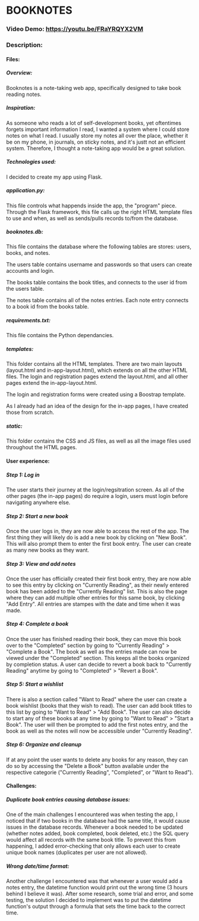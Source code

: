 # BOOKNOTES
### Video Demo:  <https://youtu.be/FRaYRQYX2VM>
### Description:

#### **Files:**
##### **Overview:**

 Booknotes is a note-taking web app, specifically designed to take book reading notes.

##### **Inspiration:**

 As someone who reads a lot of self-development books, yet oftentimes forgets important information I read, I wanted a system where I could store notes on what I read. I usually store my notes all over the place, whether it be on my phone, in journals, on sticky notes, and it's justt not an efficient system. Therefore, I thought a note-taking app would be a great solution.

 ##### **Technologies used:**

 I decided to create my app using Flask.

##### **application.py:**

This file controls what happends inside the app, the "program" piece. Through the Flask framework, this file calls up the right HTML template files to use and when, as well as sends/pulls records to/from the database.

##### **booknotes.db:**

This file contains the database where the following tables are stores: users, books, and notes.

The users table contains username and passwords so that users can create accounts and login.

The books table contains the book titles, and connects to the user id from the users table.

The notes table contains all of the notes entries. Each note entry connects to a book id from the books table.

##### **requirements.txt:**

This file contains the Python dependancies.

##### **templates:**

This folder contains all the HTML templates. There are two main layouts (layout.html and in-app-layout.html), which extends on all the other HTML files. The login and registration pages extend the layout.html, and all other pages extend the in-app-layout.html.

The login and registration forms were created using a Boostrap template.

As I already had an idea of the design for the in-app pages, I have created those from scratch.

##### **static:**

This folder contains the CSS and JS files, as well as all the image files used throughout the HTML pages.

#### **User experience:**
##### **Step 1: Log in**

The user starts their journey at the login/regsitration screen. As all of the other pages (the in-app pages) do require a login, users must login before navigating anywhere else.

##### **Step 2: Start a new book**

Once the user logs in, they are now able to access the rest of the app. The first thing they will likely do is add a new book by clicking on "New Book". This will also prompt them to enter the first book entry. The user can create as many new books as they want.

##### **Step 3: View and add notes**

Once the user has officially created their first book entry, they are now able to see this entry by clicking on "Currently Reading", as their newly entered book has been added to the "Currently Reading" list. This is also the page where they can add multiple other entries for this same book, by clicking "Add Entry". All entries are stampes with the date and time when it was made.

##### **Step 4: Complete a book**

Once the user has finished reading their book, they can move this book over to the "Completed" section by going to "Currently Reading" > "Complete a Book". The book as well as the entries made can now be viewed under the "Completed" section. This keeps all the books organized by completion status. A user can decide to revert a book back to "Currently Reading" anytime by going to "Completed" > "Revert a Book".

##### **Step 5: Start a wishlist**

There is also a section called "Want to Read" where the user can create a book wishlist (books that they wish to read). The user can add book titles to this list by going to "Want to Read" > "Add Book". The user can also decide to start any of these books at any time by going to "Want to Read" > "Start a Book". The user will then be prompted to add the first notes entry, and the book as well as the notes will now be accessible under "Currently Reading".

##### **Step 6: Organize and cleanup**

If at any point the user wants to delete any books for any reason, they can do so by accessing the "Delete a Book" button available under the respective categorie ("Currently Reading", "Completed", or "Want to Read").

#### **Challenges:**
##### **Duplicate book entries causing database issues:**

One of the main challenges I encountered was when testing the app, I noticed that if two books in the database had the same title, it would cause issues in the database records. Whenever a book needed to be updated (whether notes added, book completed, book deleted, etc.) the SQL query would affect all records with the same book title. To prevent this from happening, I added error-checking that only allows each user to create unique book names (duplicates per user are not allowed).

##### **Wrong date/time format:**

Another challenge I encountered was that whenever a user would add a notes entry, the datetime function would print out the wrong time (3 hours behind I believe it was). After some research, some trial and error, and some testing, the solution I decided to implement was to put the datetime function's output through a formula that sets the time back to the correct time.

